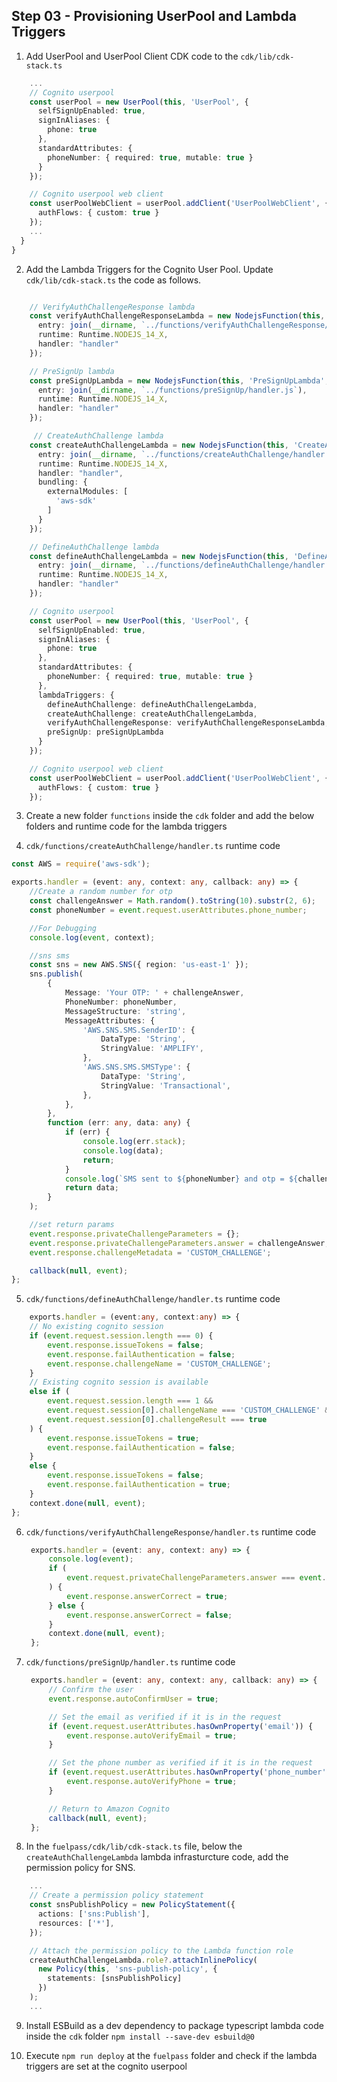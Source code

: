 ## Step 03 - Provisioning UserPool and Lambda Triggers

1. Add UserPool and UserPool Client CDK code to the `cdk/lib/cdk-stack.ts` 
```typescript
    ...
    // Cognito userpool
    const userPool = new UserPool(this, 'UserPool', {
      selfSignUpEnabled: true,
      signInAliases: {
        phone: true
      },
      standardAttributes: {
        phoneNumber: { required: true, mutable: true }
      }
    });

    // Cognito userpool web client
    const userPoolWebClient = userPool.addClient('UserPoolWebClient', {
      authFlows: { custom: true }
    });
    ...
  }
}
```

2. Add the Lambda Triggers for the Cognito User Pool. Update `cdk/lib/cdk-stack.ts` the code as follows. 
``` typescript

    // VerifyAuthChallengeResponse lambda
    const verifyAuthChallengeResponseLambda = new NodejsFunction(this, 'VerifyAuthChallengeResponseLambda', {
      entry: join(__dirname, `../functions/verifyAuthChallengeResponse/handler.js`),
      runtime: Runtime.NODEJS_14_X,
      handler: "handler"
    });

    // PreSignUp lambda
    const preSignUpLambda = new NodejsFunction(this, 'PreSignUpLambda', {
      entry: join(__dirname, `../functions/preSignUp/handler.js`),
      runtime: Runtime.NODEJS_14_X,
      handler: "handler"
    });

     // CreateAuthChallenge lambda
    const createAuthChallengeLambda = new NodejsFunction(this, 'CreateAuthChallengeLambda', {
      entry: join(__dirname, `../functions/createAuthChallenge/handler.js`),
      runtime: Runtime.NODEJS_14_X,
      handler: "handler",
      bundling: {
        externalModules: [
          'aws-sdk'
        ]
      }
    });

    // DefineAuthChallenge lambda
    const defineAuthChallengeLambda = new NodejsFunction(this, 'DefineAuthChallengeLambda', {
      entry: join(__dirname, `../functions/defineAuthChallenge/handler.js`),
      runtime: Runtime.NODEJS_14_X,
      handler: "handler"
    });

    // Cognito userpool
    const userPool = new UserPool(this, 'UserPool', {
      selfSignUpEnabled: true,
      signInAliases: {
        phone: true
      },
      standardAttributes: {
        phoneNumber: { required: true, mutable: true }
      },
      lambdaTriggers: {
        defineAuthChallenge: defineAuthChallengeLambda,
        createAuthChallenge: createAuthChallengeLambda,
        verifyAuthChallengeResponse: verifyAuthChallengeResponseLambda,
        preSignUp: preSignUpLambda
      }
    });

    // Cognito userpool web client
    const userPoolWebClient = userPool.addClient('UserPoolWebClient', {
      authFlows: { custom: true }
    });
```

3. Create a new folder `functions` inside the `cdk` folder and add the below folders and runtime code for the lambda triggers

4. `cdk/functions/createAuthChallenge/handler.ts` runtime code
```typescript
const AWS = require('aws-sdk');

exports.handler = (event: any, context: any, callback: any) => {
    //Create a random number for otp
    const challengeAnswer = Math.random().toString(10).substr(2, 6);
    const phoneNumber = event.request.userAttributes.phone_number;

    //For Debugging
    console.log(event, context);

    //sns sms
    const sns = new AWS.SNS({ region: 'us-east-1' });
    sns.publish(
        {
            Message: 'Your OTP: ' + challengeAnswer,
            PhoneNumber: phoneNumber,
            MessageStructure: 'string',
            MessageAttributes: {
                'AWS.SNS.SMS.SenderID': {
                    DataType: 'String',
                    StringValue: 'AMPLIFY',
                },
                'AWS.SNS.SMS.SMSType': {
                    DataType: 'String',
                    StringValue: 'Transactional',
                },
            },
        },
        function (err: any, data: any) {
            if (err) {
                console.log(err.stack);
                console.log(data);
                return;
            }
            console.log(`SMS sent to ${phoneNumber} and otp = ${challengeAnswer}`);
            return data;
        }
    );

    //set return params
    event.response.privateChallengeParameters = {};
    event.response.privateChallengeParameters.answer = challengeAnswer;
    event.response.challengeMetadata = 'CUSTOM_CHALLENGE';

    callback(null, event);
};
```

5. `cdk/functions/defineAuthChallenge/handler.ts` runtime code
```typescript
    exports.handler = (event:any, context:any) => {
    // No existing cognito session
    if (event.request.session.length === 0) {
        event.response.issueTokens = false;
        event.response.failAuthentication = false;
        event.response.challengeName = 'CUSTOM_CHALLENGE';
    }
    // Existing cognito session is available
    else if (
        event.request.session.length === 1 &&
        event.request.session[0].challengeName === 'CUSTOM_CHALLENGE' &&
        event.request.session[0].challengeResult === true
    ) {
        event.response.issueTokens = true;
        event.response.failAuthentication = false;
    }
    else {
        event.response.issueTokens = false;
        event.response.failAuthentication = true;
    }
    context.done(null, event);
};

```

6. `cdk/functions/verifyAuthChallengeResponse/handler.ts` runtime code
   ```typescript
    exports.handler = (event: any, context: any) => {
        console.log(event);
        if (
            event.request.privateChallengeParameters.answer === event.request.challengeAnswer
        ) {
            event.response.answerCorrect = true;
        } else {
            event.response.answerCorrect = false;
        }
        context.done(null, event);
    };
   ```

7. `cdk/functions/preSignUp/handler.ts` runtime code
   ```typescript
    exports.handler = (event: any, context: any, callback: any) => {
        // Confirm the user
        event.response.autoConfirmUser = true;

        // Set the email as verified if it is in the request
        if (event.request.userAttributes.hasOwnProperty('email')) {
            event.response.autoVerifyEmail = true;
        }

        // Set the phone number as verified if it is in the request
        if (event.request.userAttributes.hasOwnProperty('phone_number')) {
            event.response.autoVerifyPhone = true;
        }

        // Return to Amazon Cognito
        callback(null, event);
    };
   ```

8.  In the `fuelpass/cdk/lib/cdk-stack.ts` file, below the `createAuthChallengeLambda` lambda infrasturcture code, add the permission policy for SNS.
```typescript
    ...
    // Create a permission policy statement
    const snsPublishPolicy = new PolicyStatement({
      actions: ['sns:Publish'],
      resources: ['*'],
    });

    // Attach the permission policy to the Lambda function role 
    createAuthChallengeLambda.role?.attachInlinePolicy(
      new Policy(this, 'sns-publish-policy', {
        statements: [snsPublishPolicy]
      })
    );
    ...
```

9. Install ESBuild as a dev dependency to package typescript lambda code inside the `cdk` folder
    `npm install --save-dev esbuild@0`


10. Execute `npm run deploy` at the `fuelpass` folder and check if the lambda triggers are set at the cognito userpool